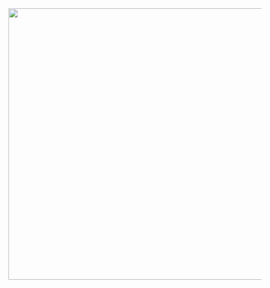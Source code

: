 <img src="https://github.com/ma-ilsi/ma-ilsi/assets/107931159/0b12cfa5-27a4-444a-bf58-da55dd385cbc" height=540>
